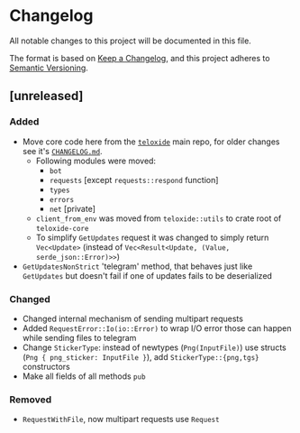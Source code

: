 # Changelog

All notable changes to this project will be documented in this file.

The format is based on [Keep a Changelog](https://keepachangelog.com/en/1.0.0/),
and this project adheres to [Semantic Versioning](https://semver.org/spec/v2.0.0.html).

## [unreleased]

### Added

- Move core code here from the [`teloxide`] main repo, for older changes see it's [`CHANGELOG.md`].
  - Following modules were moved:
    - `bot`
    - `requests` [except `requests::respond` function]
    - `types`
    - `errors`
    - `net` [private] 
  - `client_from_env` was moved from `teloxide::utils` to crate root of `teloxide-core`
  - To simplify `GetUpdates` request it was changed to simply return `Vec<Update>` 
    (instead of `Vec<Result<Update, (Value, serde_json::Error)>>`)
- `GetUpdatesNonStrict` 'telegram' method, that behaves just like `GetUpdates` but doesn't 
  fail if one of updates fails to be deserialized 

### Changed

- Changed internal mechanism of sending multipart requests
- Added `RequestError::Io(io::Error)` to wrap I/O error those can happen while sending files to telegram
- Change `StickerType`: instead of newtypes (`Png(InputFile)`) use structs (`Png { png_sticker: InputFile }`), add 
  `StickerType::{png,tgs}` constructors
- Make all fields of all methods `pub`

### Removed

- `RequestWithFile`, now multipart requests use `Request`
  

[`teloxide`]: https://github.com/teloxide/teloxide
[`CHANGELOG.md`]: https://github.com/teloxide/teloxide/blob/master/CHANGELOG.md